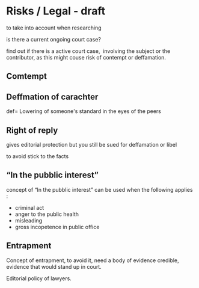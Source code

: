 # Risks / Legal - draft
 
to take into account when researching

is there a current ongoing court case?

find out if there is a active court case,  involving the subject or the contributor, as this might couse risk of contempt or deffamation.

  
## Comtempt

  
## Deffmation of carachter

def= Lowering of someone's standard in the eyes of the peers

  


## Right of reply

gives editorial protection but you still be sued for deffamation or libel

to avoid stick to the facts


## “In the pubblic interest” 

concept of “In the pubblic interest” can be used when the following applies :

- criminal act
- anger to the public health
- misleading
- gross incopetence in public office

  


## Entrapment

Concept of entrapment, to avoid it, need a body of evidence credible, evidence that would stand up in court.

Editorial policy of lawyers.

  


  


